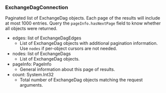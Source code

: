 ### ExchangeDagConnection
Paginated list of ExchangeDag objects. Each page of the results will include at most 1000 entries. Query the `pageInfo.hasNextPage` field to know whether all objects were returned.

- edges: list of ExchangeDagEdges
  - List of ExchangeDag objects with additional pagination information. Use `nodes` if per-object cursors are not needed.
- nodes: list of ExchangeDags
  - List of ExchangeDag objects.
- pageInfo: PageInfo
  - General information about this page of results.
- count: System.Int32
  - Total number of ExchangeDag objects matching the request arguments.
